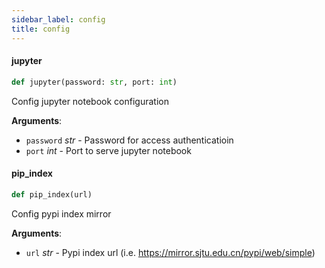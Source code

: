 ```yaml
---
sidebar_label: config
title: config
---
```


#### jupyter

```python
def jupyter(password: str, port: int)
```

Config jupyter notebook configuration

**Arguments**:

- `password` _str_ - Password for access authenticatioin
- `port` _int_ - Port to serve jupyter notebook

#### pip\_index

```python
def pip_index(url)
```

Config pypi index mirror

**Arguments**:

- `url` _str_ - Pypi index url (i.e. https://mirror.sjtu.edu.cn/pypi/web/simple)


